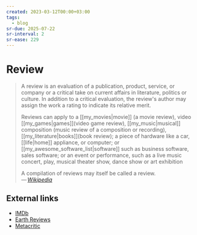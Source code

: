 ```yaml
---
created: 2023-03-12T00:00+03:00
tags:
  - blog
sr-due: 2025-07-22
sr-interval: 2
sr-ease: 229
---
```


# Review

> A review is an evaluation of a publication, product, service, or company or a critical take on current affairs in literature, politics or culture. In addition to a critical evaluation, the review's author may assign the work a rating to indicate its relative merit.
>
> Reviews can apply to a [[my_movies|movie]] (a movie review), video [[my_games|games]](video game review), [[my_music|musical]] composition (music review of a composition or recording), [[my_literature|books]](book review); a piece of hardware like a car, [[life|home]] appliance, or computer; or [[my_awesome_software_list|software]] such as business software, sales software; or an event or performance, such as a live music concert, play, musical theater show, dance show or art exhibition
>
> A compilation of reviews may itself be called a review.\
> — <cite>[Wikipedia](https://en.wikipedia.org/wiki/Review)</cite>

## External links

- [IMDb](https://www.imdb.com/)
- [Earth Reviews](https://neal.fun/earth-reviews/)
- [Metacritic](https://www.metacritic.com/)
